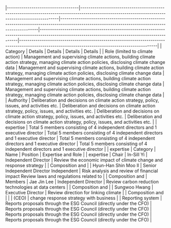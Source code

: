 |-----------------------------------|-------------------------------------------------------------------------------------------------------------------------------------------------|-------------------------------------------------------------------------------------------------------------------------------------------------|-------------------------------------------------------------------------------------------------------------------------------------------------|-------------------------------------------------------------------------------------------------------------------------------------------------|
| Category                          | Details                                                                                                                                         | Details                                                                                                                                         | Details                                                                                                                                         | Details                                                                                                                                         |
| Role (limited to  climate action) | Management and supervising climate actions, building climate action strategy,  managing climate action policies, disclosing climate change data | Management and supervising climate actions, building climate action strategy,  managing climate action policies, disclosing climate change data | Management and supervising climate actions, building climate action strategy,  managing climate action policies, disclosing climate change data | Management and supervising climate actions, building climate action strategy,  managing climate action policies, disclosing climate change data |
| Authority                         | Deliberation and decisions on climate action strategy, policy, issues, and activities etc.                                                      | Deliberation and decisions on climate action strategy, policy, issues, and activities etc.                                                      | Deliberation and decisions on climate action strategy, policy, issues, and activities etc.                                                      | Deliberation and decisions on climate action strategy, policy, issues, and activities etc.                                                      |
| expertise                         | Total 5 members consisting of 4 independent directors and 1 executive director                                                                  | Total 5 members consisting of 4 independent directors and 1 executive director                                                                  | Total 5 members consisting of 4 independent directors and 1 executive director                                                                  | Total 5 members consisting of 4 independent directors and 1 executive director                                                                  |
| expertise                         | Category                                                                                                                                        | Name                                                                                                                                            | Position                                                                                                                                        | Expertise and Role                                                                                                                              |
| expertise                         | Chair                                                                                                                                           | In-Sill  Yi                                                                                                                                     | Independent  Director                                                                                                                           | Review the economic impact of climate  change and response strategy                                                                             |
| Composition and                   |                                                                                                                                                 | Hyun-Han  Shin Moo Il                                                                                                                           | Senior Independent  Director  Independent                                                                                                       | Risk analysis and review of financial  impact Review laws and regulations related to                                                            |
| Composition and                   | Members                                                                                                                                         | Jae Jin  Lee                                                                                                                                    | Independent  Director                                                                                                                           | Review carbon reduction technologies at  data centers                                                                                           |
| Composition and                   |                                                                                                                                                 | Sungwoo  Hwang                                                                                                                                  | Executive Director                                                                                                                              | Review direction for linking climate                                                                                                            |
| Composition and                   |                                                                                                                                                 |                                                                                                                                                 | (CEO)                                                                                                                                           | change response strategy with business                                                                                                          |
| Reporting system                  | Reports proposals through the ESG Council (directly under the CFO)                                                                              | Reports proposals through the ESG Council (directly under the CFO)                                                                              | Reports proposals through the ESG Council (directly under the CFO)                                                                              | Reports proposals through the ESG Council (directly under the CFO)                                                                              |